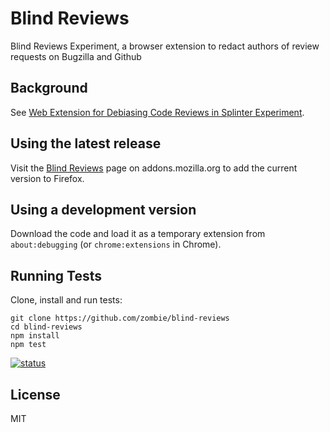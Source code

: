 Blind Reviews
=============
Blind Reviews Experiment, a browser extension to redact authors of review
requests on Bugzilla and Github


Background
----------
See [Web Extension for Debiasing Code Reviews in Splinter Experiment][1366429].

Using the latest release
------------------------
Visit the [Blind Reviews][amo] page on addons.mozilla.org to add the current
version to Firefox.

Using a development version
---------------------------
Download the code and load it as a temporary extension from `about:debugging`
(or `chrome:extensions` in Chrome).

Running Tests
-------------
Clone, install and run tests:

    git clone https://github.com/zombie/blind-reviews
    cd blind-reviews
    npm install
    npm test

[![status]][travis]

License
-------
MIT


[1366429]:
  https://bugzilla.mozilla.org/show_bug.cgi?id=1366429
[amo]:
  https://addons.mozilla.org/firefox/addon/blind-reviews/
[status]:
  https://travis-ci.org/zombie/blind-reviews.svg
[travis]:
  https://travis-ci.org/zombie/blind-reviews
